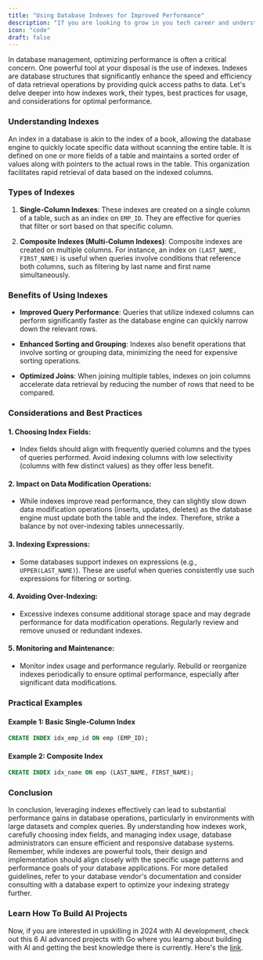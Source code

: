 ```yaml
---
title: "Using Database Indexes for Improved Performance"
description: "If you are looking to grow in you tech career and understand system design indepth, this guide is for you."
icon: "code"
draft: false
---
```


In database management, optimizing performance is often a critical concern. One powerful tool at your disposal is the use of indexes. Indexes are database structures that significantly enhance the speed and efficiency of data retrieval operations by providing quick access paths to data. Let's delve deeper into how indexes work, their types, best practices for usage, and considerations for optimal performance.

### Understanding Indexes

An index in a database is akin to the index of a book, allowing the database engine to quickly locate specific data without scanning the entire table. It is defined on one or more fields of a table and maintains a sorted order of values along with pointers to the actual rows in the table. This organization facilitates rapid retrieval of data based on the indexed columns.

### Types of Indexes

1. **Single-Column Indexes**: These indexes are created on a single column of a table, such as an index on `EMP_ID`. They are effective for queries that filter or sort based on that specific column.

2. **Composite Indexes (Multi-Column Indexes)**: Composite indexes are created on multiple columns. For instance, an index on `(LAST_NAME, FIRST_NAME)` is useful when queries involve conditions that reference both columns, such as filtering by last name and first name simultaneously.

### Benefits of Using Indexes

- **Improved Query Performance**: Queries that utilize indexed columns can perform significantly faster as the database engine can quickly narrow down the relevant rows.
  
- **Enhanced Sorting and Grouping**: Indexes also benefit operations that involve sorting or grouping data, minimizing the need for expensive sorting operations.

- **Optimized Joins**: When joining multiple tables, indexes on join columns accelerate data retrieval by reducing the number of rows that need to be compared.

### Considerations and Best Practices

#### 1. **Choosing Index Fields**: 
   - Index fields should align with frequently queried columns and the types of queries performed. Avoid indexing columns with low selectivity (columns with few distinct values) as they offer less benefit.

#### 2. **Impact on Data Modification Operations**: 
   - While indexes improve read performance, they can slightly slow down data modification operations (inserts, updates, deletes) as the database engine must update both the table and the index. Therefore, strike a balance by not over-indexing tables unnecessarily.

#### 3. **Indexing Expressions**: 
   - Some databases support indexes on expressions (e.g., `UPPER(LAST_NAME)`). These are useful when queries consistently use such expressions for filtering or sorting.

#### 4. **Avoiding Over-Indexing**: 
   - Excessive indexes consume additional storage space and may degrade performance for data modification operations. Regularly review and remove unused or redundant indexes.

#### 5. **Monitoring and Maintenance**: 
   - Monitor index usage and performance regularly. Rebuild or reorganize indexes periodically to ensure optimal performance, especially after significant data modifications.

### Practical Examples

#### Example 1: Basic Single-Column Index
```sql
CREATE INDEX idx_emp_id ON emp (EMP_ID);
```

#### Example 2: Composite Index
```sql
CREATE INDEX idx_name ON emp (LAST_NAME, FIRST_NAME);
```

### Conclusion

In conclusion, leveraging indexes effectively can lead to substantial performance gains in database operations, particularly in environments with large datasets and complex queries. By understanding how indexes work, carefully choosing index fields, and managing index usage, database administrators can ensure efficient and responsive database systems. Remember, while indexes are powerful tools, their design and implementation should align closely with the specific usage patterns and performance goals of your database applications. For more detailed guidelines, refer to your database vendor's documentation and consider consulting with a database expert to optimize your indexing strategy further.

### Learn How To Build AI Projects

Now, if you are interested in upskilling in 2024 with AI development, check out this 6 AI advanced projects with Go where you learng about building with AI and getting the best knowledge there is currently. Here's the [link](https://akhilsharmatech.gumroad.com/l/zgxqq).